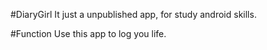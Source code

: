 #DiaryGirl
It just a unpublished app, for study android skills. 

#Function 
Use this app to log you life.
